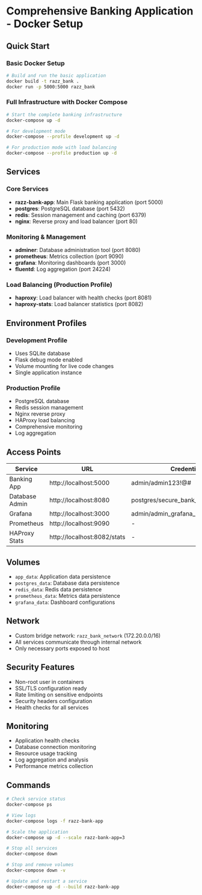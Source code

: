 # Comprehensive Banking Application - Docker Setup

## Quick Start

### Basic Docker Setup
```bash
# Build and run the basic application
docker build -t razz_bank .
docker run -p 5000:5000 razz_bank
```

### Full Infrastructure with Docker Compose
```bash
# Start the complete banking infrastructure
docker-compose up -d

# For development mode
docker-compose --profile development up -d

# For production mode with load balancing
docker-compose --profile production up -d
```

## Services

### Core Services
- **razz-bank-app**: Main Flask banking application (port 5000)
- **postgres**: PostgreSQL database (port 5432)
- **redis**: Session management and caching (port 6379)
- **nginx**: Reverse proxy and load balancer (port 80)

### Monitoring & Management
- **adminer**: Database administration tool (port 8080)
- **prometheus**: Metrics collection (port 9090)
- **grafana**: Monitoring dashboards (port 3000)
- **fluentd**: Log aggregation (port 24224)

### Load Balancing (Production Profile)
- **haproxy**: Load balancer with health checks (port 8081)
- **haproxy-stats**: Load balancer statistics (port 8082)

## Environment Profiles

### Development Profile
- Uses SQLite database
- Flask debug mode enabled
- Volume mounting for live code changes
- Single application instance

### Production Profile
- PostgreSQL database
- Redis session management
- Nginx reverse proxy
- HAProxy load balancing
- Comprehensive monitoring
- Log aggregation

## Access Points

| Service | URL | Credentials |
|---------|-----|-------------|
| Banking App | http://localhost:5000 | admin/admin123!@# |
| Database Admin | http://localhost:8080 | postgres/secure_bank_password_2025 |
| Grafana | http://localhost:3000 | admin/admin_grafana_2025 |
| Prometheus | http://localhost:9090 | - |
| HAProxy Stats | http://localhost:8082/stats | - |

## Volumes

- `app_data`: Application data persistence
- `postgres_data`: Database data persistence
- `redis_data`: Redis data persistence
- `prometheus_data`: Metrics data persistence
- `grafana_data`: Dashboard configurations

## Network

- Custom bridge network: `razz_bank_network` (172.20.0.0/16)
- All services communicate through internal network
- Only necessary ports exposed to host

## Security Features

- Non-root user in containers
- SSL/TLS configuration ready
- Rate limiting on sensitive endpoints
- Security headers configuration
- Health checks for all services

## Monitoring

- Application health checks
- Database connection monitoring
- Resource usage tracking
- Log aggregation and analysis
- Performance metrics collection

## Commands

```bash
# Check service status
docker-compose ps

# View logs
docker-compose logs -f razz-bank-app

# Scale the application
docker-compose up -d --scale razz-bank-app=3

# Stop all services
docker-compose down

# Stop and remove volumes
docker-compose down -v

# Update and restart a service
docker-compose up -d --build razz-bank-app
```